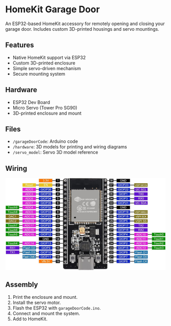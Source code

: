 # HomeKit Garage Door

An ESP32-based HomeKit accessory for remotely opening and closing your garage door. Includes custom 3D-printed housings and servo mountings.

## Features
- Native HomeKit support via ESP32
- Custom 3D-printed enclosure
- Simple servo-driven mechanism
- Secure mounting system

## Hardware
- ESP32 Dev Board
- Micro Servo (Tower Pro SG90)
- 3D-printed enclosure and mount

## Files
- `/garageDoorCode`: Arduino code
- `/hardware`: 3D models for printing and wiring diagrams
- `/servo_model`: Servo 3D model reference

## Wiring
![ESP32 Pinout](hardware/ESP32_Pinout.jpg)

## Assembly
1. Print the enclosure and mount.
2. Install the servo motor.
3. Flash the ESP32 with `garageDoorCode.ino`.
4. Connect and mount the system.
5. Add to HomeKit.
